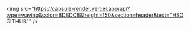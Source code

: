 <img src="https://capsule-render.vercel.app/api?type=waving&color=BDBDC8&height=150&section=header&text="HSO GITHUB"" />
